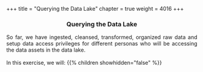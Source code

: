 +++
title = "Querying the Data Lake"
chapter = true
weight = 4016
+++

<center><h3>Querying the Data Lake</h3></center>

<div style="text-align: justify">
  So far, we have ingested, cleansed, transformed, organized raw data and setup data access privileges for different personas who will be accessing the data assets in the data lake.
  <br/><br/>In this exercise, we will:
  {{% children showhidden="false" %}}
</div>
